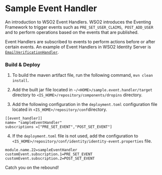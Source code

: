 # Sample Event Handler
An introduction to WSO2 Event Handlers.
WSO2 introduces the Eventing Framework to trigger events such as `PRE_SET_USER_CLAIMS`,` POST_ADD_USER` and to perform 
operations based on the events that are published.

Event Handlers are subscribed to events to perform actions before or after certain events. An example of Event Handlers 
in WSO2 Identity Server is [`EmailVerificationHandler`](https://github.com/wso2-extensions/identity-governance/blob/master/components/org.wso2.carbon.identity.recovery/src/main/java/org/wso2/carbon/identity/recovery/handler/UserEmailVerificationHandler.java).

### Build & Deploy
1. To build the maven artifact file, run the following command,
   `mvn clean install`.

2. Add the built jar file located in `~/<HOME>/sample.event.handler/target` directory to `<IS_HOME>/repository/components/dropins` directory. 
3. Add the following configuration in the `deployment.toml` configuration file located in `<IS_HOME>/repository/conf`directory.
```
[[event_handler]]
name= "sampleEventHandler"
subscriptions =["PRE_SET_EVENT","POST_SET_EVENT"]
```
4. If the `deployment.toml` file is not used, add the configuration to `<IS_HOME>/repository/conf/identity/identity-event.properties` file.
```
module.name.22=sampleEventHandler
customEvent.subscription.1=PRE_SET_EVENT
customEvent.subscription.2=POST_SET_EVENT
```

Catch you on the rebound!
